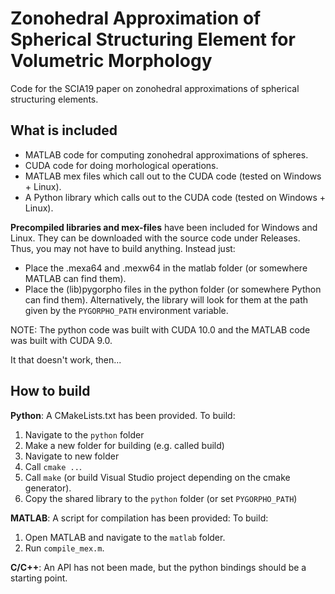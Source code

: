 # Zonohedral Approximation of Spherical Structuring Element for Volumetric Morphology

Code for the SCIA19 paper on zonohedral approximations of spherical structuring elements.

## What is included

* MATLAB code for computing zonohedral approximations of spheres.
* CUDA code for doing morhological operations.
* MATLAB mex files which call out to the CUDA code (tested on Windows + Linux).
* A Python library which calls out to the CUDA code (tested on Windows + Linux).

**Precompiled libraries and mex-files** have been included for Windows and Linux. 
They can be downloaded with the source code under Releases.
Thus, you may not have to build anything. Instead just:

* Place the .mexa64 and .mexw64 in the matlab folder (or somewhere MATLAB can find them).
* Place the (lib)pygorpho files in the python folder (or somewhere Python can find them).
  Alternatively, the library will look for them at the path given by the `PYGORPHO_PATH` environment variable.

NOTE: The python code was built with CUDA 10.0 and the MATLAB code was built with CUDA 9.0.

It that doesn't work, then...

## How to build

**Python**: A CMakeLists.txt has been provided. To build:

1. Navigate to the `python` folder
2. Make a new folder for building (e.g. called build)
3. Navigate to new folder
4. Call `cmake ..`.
5. Call `make` (or build Visual Studio project depending on the cmake generator).
6. Copy the shared library to the `python` folder (or set `PYGORPHO_PATH`)

**MATLAB**: A script for compilation has been provided: To build:

1. Open MATLAB and navigate to the `matlab` folder.
2. Run `compile_mex.m`.

**C/C++**: An API has not been made, but the python bindings should be a starting point.